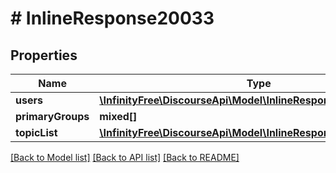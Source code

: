 # # InlineResponse20033

## Properties

Name | Type | Description | Notes
------------ | ------------- | ------------- | -------------
**users** | [**\InfinityFree\DiscourseApi\Model\InlineResponse20025Users[]**](InlineResponse20025Users.md) |  | [optional]
**primaryGroups** | **mixed[]** |  | [optional]
**topicList** | [**\InfinityFree\DiscourseApi\Model\InlineResponse20033TopicList**](InlineResponse20033TopicList.md) |  | [optional]

[[Back to Model list]](../../README.md#models) [[Back to API list]](../../README.md#endpoints) [[Back to README]](../../README.md)

